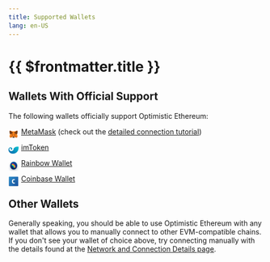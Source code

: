 ```yaml
---
title: Supported Wallets
lang: en-US
---
```


# {{ $frontmatter.title }}

## Wallets With Official Support

The following wallets officially support Optimistic Ethereum:

<img style="vertical-align:baseline; float:left; width:20px; height:20px; position:relative; top:4px; margin-right:5px" src="../../assets/logos/metamask.png">[MetaMask](https://metamask.io) (check out the [detailed connection tutorial](/docs/users/metamask.html))

<img style="vertical-align:baseline; float:left; width:20px; height:20px; position:relative; top:4px; margin-right:5px" src="../../assets/logos/imtoken.jpeg">[imToken](https://token.im)

<img style="vertical-align:baseline; float:left; width:20px; height:20px; position:relative; top:4px; margin-right:5px" src="../../assets/logos/rainbow.png">[Rainbow Wallet](https://rainbow.me)

<img style="vertical-align:baseline; float:left; width:20px; height:20px; position:relative; top:4px; margin-right:5px" src="../../assets/logos/coinbase-wallet.png">[Coinbase Wallet](https://wallet.coinbase.com/)

## Other Wallets

Generally speaking, you should be able to use Optimistic Ethereum with any wallet that allows you to manually connect to other EVM-compatible chains.
If you don't see your wallet of choice above, try connecting manually with the details found at the [Network and Connection Details page](/docs/infra/networks.md).